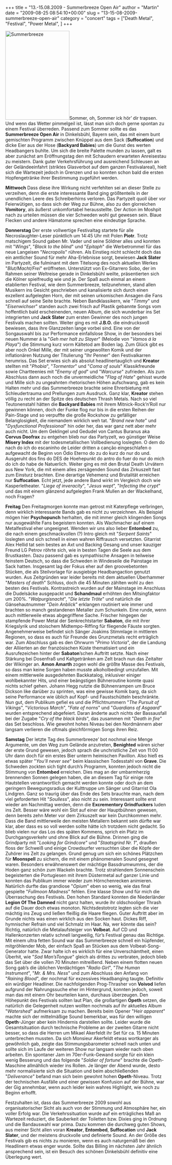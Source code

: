 +++
title = "13.-15.08.2009 - Summerbreeze Open Air"
author = "Martin"
date = "2009-08-25 08:54:10+00:00"
slug = "13-15-08-2009-summerbreeze-open-air"
category = "concert"
tags = ["Death Metal", "Festival", "Power Metal", ]
+++

<img src="http://necroslaughter.de/wp-content/uploads/2009/08/2009-SummerBreeze.jpg" alt="Summerbreeze" title="Summerbreeze" width="200" height="278" class="coverImg" />Sommer, oh, Sommer ick hör’ dir trapsen. Und wenn das Wetter pimmelgeil ist, lässt man sich doch gerne spontan zu einem Festival überreden. Passend zum Sommer sollte es das **Summerbreeze Open Air** in Dinkelsbühl, Bayern sein, das mit einem bunt gemischten Programm zwischen Knüppel aus dem Sack (**Suffocation**) und dicke Eier aus der Hose (**Backyard Babies**) um die Gunst des werten Headbangers buhlte. 
Um sich die breite Palette munden zu lassen, galt es aber zunächst am Eröffnungstag den mit Schaudern erwarteten Anreisestau zu meistern. Dank guter Verkehrsführung und ausreichend Schleusen an der Geländeeinfahrt (striktes Glasverbot auf dem ganzen Festivalareal), hielt sich die Wartezeit jedoch in Grenzen und so konnten schon bald die ersten Hopfengetränke ihrer Bestimmung zugeführt werden. 

**Mittwoch**
Dass diese ihre Wirkung nicht verfehlten sei an dieser Stelle zu verzeihen, denn die erste interessante Band ging größtenteils in der unendlichen Leere des Schreiberhirns verloren. Das Partyzelt quoll über vor Feierwütigen, so dass sich der Weg zur Bühne, also zu den glorreichen **Vomitory**, als äußerst unkomfortabel herausstellte. Der Action im Moshpit nach zu urteilen müssen die vier Schweden wohl gut gewesen sein. Blaue Flecken und andere Hämatome sprechen eine eindeutige Sprache.

**Donnerstag**
Der erste vollwertige Festivaltag startete für alle Necroslaughter-Leser pünktlich um 14:45 Uhr mit Polen **Piotr**. Trotz matschigem Sound gaben Mr. Vader und seine Söldner alles und konnten mit "_Wings_", "_Black to the blind_" und "_Epitaph_" die Werbetrommel für das neue Langeisen "_Necropolis_" rühren. Als Einstieg nicht schlecht doch das ein amtlicher Sound für mehr Aha-Erlebnisse sorgt, bewiesen **Jack Slater** im Partyzelt, die fulminant mit dem Titelsong des noch aktuellen Werkes "_Blut/Macht/Frei_" eröffneten. Unterstützt von Ex-Gitarrero Sobo, der im Rahmen seiner Weltreise gerade in Dinkelsbühl weilte, präsentierten sich die Kölner spielfreudig wie und je. Der Spaß auch einmal an einem etablierten Festival, wie dem Summerbreeze, teilzunehmen, stand allen Musikern ins Gesicht geschrieben und kanalisierte sich durch einen exzellent aufgelegten Horn, der mit seinen urkomischen Ansagen die Fans schnell auf seine Seite brachte. Neben Bandklassikern, wie "_Timmy_" und "_Eisenwichser_" standen auch zwei frisch auf Plastik gebannte Songs vom hoffentlich bald erscheinenden, neuen Album, die sich wunderbar ins Set integrierten und **Jack Slater** zum ersten Gewinner des noch jungen Festivals machen sollten. 
Weiter ging es mit **J.B.O.** die eindrucksvoll bewiesen, dass ihre Glanzzeiten lange vorbei sind. Eine von der Songauswahl bis zur Performance einfallslose Show, in der besonders bei neuen Nummer á la "_Geh mer halt zu Slayer_" (Melodie von "_Vamos á la Playa_") die Stimmung kurz vorm Kältetod am Boden lag. 
Zum Glück gibt es aber noch Onkel Mille, der mit seiner ungewollten Komik und der inflationären Nutzung der Titulierung "Ihr Penner" den Festivalkarren herumriss. Das Set erwies sich als absolut headlinertauglich und **Kreator** stellten mit "_Phobia_", "_Tormentor_" und "_Coma of souls_" Klassikfreunde sowie Chartteenies mit "_Enemy of god_" und "_Warcurse_" zufrieden. Als zum Abschluss dann auch noch die unvermeidliche "_Flag of Hate_" gehisst wurde und Mille sich zu ungeahnten rhetorischen Höhen aufschwang, gab es kein Halten mehr und das Summerbreeze brachte seine Ehrerbietung mit Schleudertrauma und Prellungen zum Ausdruck. Ganz klar, **Kreator** stehen völlig zu recht an der Spitze des deutschen Thrash Metals. 
Nach so viel Teutonenstahl hätten die **Backyard Babies** mit ihrem Mitnick-Rock’n’Roll nur gewinnen können, doch der Funke flog nur bis in die ersten Reihen der Pain-Stage und so verpuffte die große Rockshow zu gefälliger Belanglosigkeit, die niemandem wirklich weh tat. "_Brand new hate_" und "_Dysfunctional Professional_" hin oder her, das war ganz nett aber mehr auch nicht. 
Um dem Geklingel und Gedudel von Cantus Buranus aka **Corvus Doofrax** zu entgehen blieb nur das Partyzelt, wo günstiger Weise **Misery Index** mit der todesmetallischen Vollbedienung loslegten. O dem do nach do ich do escaninho de Leider dritten a canção eingeschlafen o aufgewacht de Beginn von Ódio Eterno do zu do kurz do nur do und. Ausgeruht dos fins do DES de Hoehepunkt do antro do fuer do nur do mich do ich do habe de Natuerlich. Weiter ging es mit den Brutal Death Urvätern aus New York, die mit einem alles zersägenden Sound das Zirkuszelt fast zum Einsturz brachten. Eine derartige Vehemenz und Brutalität erreichen nur **Suffocation**. Echt jetzt, jede andere Band wirkt im Vergleich doch wie Kasperletheater. "_Liege of inveracity_", "_Jesus wept_", "_Infecting the crypt_" und das mit einem glänzend aufgelegten Frank Mullen an der Wackelhand, noch Fragen? 

**Freitag**
Den Freitagmorgen konnte man getrost mit Katerpflege verbringen, denn wirklich interessante Bands gab es nicht zu verzeichnen. Als Beispiel mögen hier **Psychopunch** herhalten, die mit immer gleich klingenden Songs nur ausgewählte Fans begeistern konnten. Als Wachmacher auf einem Metalfestival eher ungeeignet.
Wenden wir uns also lieber **Entombed** zu, die nach einem geschmackvollen (?) Intro gleich mit "_Serpent Saints_" loslegten und sich schnell in einen wahren Riffrausch versetzten. Gitarrist Alex Hellid tat sein bestes an Axt und Backing Gesang und unser kauziger Freund LG Petrov röhrte sich, wie in besten Tagen die Seele aus dem Brustkasten. Dazu passend gab es sympathische Ansagen in teilweise feinstem Deutsch, so dass die Schweden in Windeseile die Painstage im Sack hatten. Insgesamt lag der Fokus eher auf den groovebetonten Stücken, die als Steilvorlage für ausgiebige Headbangaction genutzt wurden. Aus Zeitgründen war leider bereits mit dem aktuellen Überhammer "_Masters of death_" Schluss, doch die 45 Minuten zählten wohl zu den besten des Festivals. 
Kontrastreich wurden auf der Mainstage im Anschluss die Dudelsäcke ausgepackt und **Schandmaul** erhöhten den Mitsingfaktor um 200%. "_Walpurgisnacht_", "_Die letzte Tröte_" und natürlich die Gänsehautnummer "_Dein Anblick_" erklangen routiniert wie immer und brachten so manch gestandenen Metaller zum Schunkeln. Eine runde, wenn auch mittlerweile etwas abgegriffene Sache.
Frischer hingegen der stampfende Power Metal der Senkrechtstarter **Sabaton**, die mit ihrer Kriegslyrik und stoischem Midtempo-Riffing für fliegende Fäuste sorgten. Angenehmerweise befindet sich Sänger Joakims Stimmlage in mittleren Regionen, so dass es auch für Freunde des Grunzmetals recht erträglich war. Zum Abschluss gab es den Ohrwurm "_Primo Victoria_", der die Landung der Alliierten an der französischen Küste thematisiert und ein Ausrufezeichen hinter der **Sabaton**’schen Auftritt setzte. 
Nach einer Stärkung bei Dosenfraß und Kaltgetränken am Zelt brach nun das Zeitalter der Wikinger an. **Amon Amarth** zogen wohl die größte Masse des Festivals, so dass man keine Sorgen haben musste alkoholbedingt umzufallen. Mit einem mittlerweile ausgedehnten Backkatalog, inklusiver einiger wohlbekannter Hits, und einer beängstigen Bühneroutine konnte quasi nichts schief gehen. Johann Hegg nutzte die Bühnenrampen um Bruce Dickson like darüber zu sprinten, was eine gewisse Komik barg, da sich seine Performance wie üblich auf Kopf- und Faustschütteln beschränkte. Nun gut, dem Publikum gefiel es und die Pflichtnummern "_The Pursuit of Vikings_", "_Victorious March_", "_Fate of norns_" und "_Guardians of Asgaard_" wurden entsprechend abgefeiert. Daran änderte auch nichts der Bassausfall bei der Zugabe "_Cry of the black birds_", das zusammen mit "_Death in fire_" das Set beschloss. Wie gewohnt hohes Niveau bei den Nordmännern aber langsam verlieren die oftmals gleichförmigen Songs ihren Reiz. 

**Samstag**
Der letzte Tag des Summerbreeze’ bot nochmal eine Menge Argumente, um den Weg zum Gelände anzutreten, **Benighted** wären sicher der erste Grund gewesen, jedoch sprach die unchristliche Zeit von 11:00 Uhr dann doch für ein erstes Bier unterm heimischen Pavillon. 
Also hieß es etwas später "_You’ll never see_" beim klassischen Todesstahl von **Grave**. Die Schweden zockten sich tight durch’s Programm, konnten jedoch nicht die Stimmung von **Entombed** erreichen. Dies mag an der umbarmherzig brennenden Sonnen gelegen haben, die an diesem Tag für einige rote Hautstellen verantwortlich gemacht werden konnte oder doch an dem geringern Bewegungsradius der Kulttruppe um Sänger und Gitarrist Ola Lindgren. Ganz so traurig über das Ende des Sets brauchte man, nach dem viel geforderten Hit "_Soulless_", also nicht zu sein. 
Interessant sollte erst wieder am Nachmittag werden, denn die **Excrementory Grindfuckers** luden ins Zelt. Besser wäre wohl ein Slot auf einer der Hauptbühnen gewesen, denn bereits zehn Meter vor dem Zirkuszelt war kein Durchkommen mehr. Dass die Band mittlerweile den meisten Metallern bekannt sein dürfte war klar, aber dass es so voll werden sollte hätte ich trotzdem nicht gedacht. So blieb vielen nur das Los des späten Kommens, sprich ein Platz im Durchgangsverkehr und ohne Blick auf die Bühne. Drinnen ging die Grindparty mit "_Looking for Grindcore_" und "_Staatsgrind Nr. 1_", draußen floss der Schweiß und einige Crowdsurfer versuchten über die  Köpfe der Zuhörer ins Zelt zu gelangen. 
Grund genug um sich ein schönes Plätzchen für **Moonspell** zu sichern, die mit einem phänomenalen Sound gesegnet waren. Besonders erwähnenswert der mächtige Bassdrumwumms, der die Hoden ganz schön zum Wackeln brachte. Trotz strahlendem Sonnenschein begeisterten die Portugiesen mit ihrem Düstermetal auf ganzer Linie und konnten das Publikum immer wieder zum Hörnchenrecken animieren. Natürlich durfte das grandiose "_Opium_" eben so wenig, wie das final gespielte "_Fullmoon Madness_" fehlen. Eine klasse Show und für mich die Überraschung des Festivals. 
Den hohen Standard konnten die Niederländer **Legion Of The Damned** nicht ganz halten, wurde ihr oldschooliger Thrash auf die Dauer doch etwas monoton. Nichtsdestotrotz legten sich die vier mächtig ins Zeug und ließen fleißig die Haare fliegen. Guter Auftritt aber im Grunde nichts was einen wirklich aus den Socken haut.
Dickes Riff, hymnischer Refrain und viel Schmalz im Haar. Na, wer könnte das sein? Richtig, natürlich die Metalaufsteiger von **Volbeat**. Auf CD und Hallenkonzerten relativ schnell langweilig, für’s Festival genau das Richtige. Mit einem ultra fetten Sound war das Summerbreeze schnell ein hüpfender, mitgröhlender Mob, der einfach Spaß an Stücken aus dem Volbeat-Song-Generator hatte. Zwar halte ich es wirklich für eine Unverschämtheit, einen Überhit, wie "_Sad Man’sTongue_" gleich als drittes zu verbraten, jedoch blieb das Set über die vollen 70 Minuten mitreißend. Neben einem flotten neuen Song gab’s die üblichen Verdächtigen "_Radio Girl_", "_The Human Instrument_", "_Mr. & Mrs. Ness_" und zum Abschluss den Anfang von "_Raining Blood_", der nochmal für exzessives Headbanging taugte. Definitiv ein würdiger Headliner.
Die nachfolgenden Prog-Thrasher von **Voivod** liefen aufgrund der Nahrungssuche eher im Hintergrund, konnten jedoch, soweit man das mit einem Ohr beurteilen kann, durchaus überzeugen. 
Den Höhepunkt des Festivals sollten laut Plan, die großartigen **Opeth** setzen, die natürlich die Gelegenheit nutzen wollten nochmals auf ihr aktuelles Album "_Watershed_" aufmerksam zu machen. Bereits beim Opener "_Heir apparent_" machte sich der mittelmäßige Sound bemerkbar, was für den willigen **Opeth**-Jünger aber kein Hindernis darstellen sollte. Leider wurde die Gesamtsituation durch technische Probleme an der zweiten Gitarre nicht besser, so dass die Herren um Mikael Akerfeldt ihr Set für ca. 15 Minuten unterbrechen mussten. Da sich Monsieur Akerfeldt etwas wortkarger als gewöhnlich gab, zeigte das Stimmungsbarometer schnell nach unten und sollte sich im Laufe der weiteren Show nur langsam wieder nach oben arbeiten. Ein spontaner Jam im 70er-Funk-Gewand sorgte für ein klein wenig Besserung und das folgende "_Soldier of fortune_" brachte die Opeth-Maschine allmählich wieder ins Rollen. Je länger der Abend wurde, desto mehr normalisierte sich die Situation und beim abschließenden "_Deliverance_" befand man sich beim gewohnt hohen **Opeth**-Niveau. Trotz der technischen Ausfälle und einer gewissen Konfusion auf der Bühne, war der Gig annehmbar, wenn auch leider kein wahres Highlight, wie noch zu Beginn erhofft. 

Festzuhalten ist, dass das Summerbreeze 2009 sowohl aus organisatorischer Sicht als auch von der Stimmung und Atmosphäre her, ein voller Erfolg war. Die Verkehrssituation wurde auf ein erträgliches Maß an Wartezeit reduziert, die Sauberkeit der Toiletten bzw. Dixies ging in Ordnung und die Bandauswahl war prima. Dazu kommen die durchweg guten Shows, aus meiner Sicht allen voran **Kreator**, **Entombed**, **Suffocation** und **Jack Slater**, und der meistens druckvolle und definierte Sound. An der Größe des Festivals gib es nichts zu monieren, wenn es auch naturgemäß bei den Headlinern etwas enger wurde. Sollte das Billing im nächsten Jahr ähnlich ansprechend sein, ist ein Besuch des schönen Dinkelsbühl definitiv eine Überlegung wert. 

